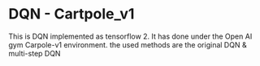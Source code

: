 # DQN - Cartpole_v1
This is DQN implemented as tensorflow 2. It has done under the Open AI gym Carpole-v1 environment.
the used methods are the original DQN & multi-step DQN

